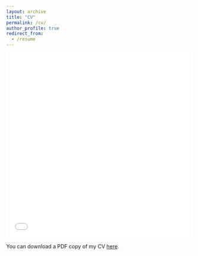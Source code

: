 ```yaml
---
layout: archive
title: "CV"
permalink: /cv/
author_profile: true
redirect_from:
  - /resume
---
```


<iframe src="/files/pdf/CV__WeiqingZhang.pdf" width="100%" height="500" frameborder="no" border="0" marginwidth="0" marginheight="0"></iframe>

You can download a PDF copy of my CV [here](/files/pdf/CV__WeiqingZhang.pdf).